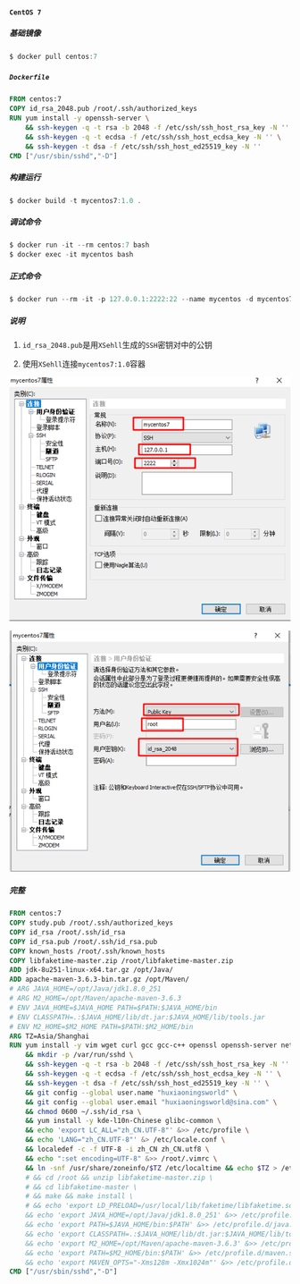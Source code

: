 #### `CentOS 7`

##### 基础镜像

```powershell
$ docker pull centos:7
```

##### `Dockerfile`

```dockerfile
FROM centos:7
COPY id_rsa_2048.pub /root/.ssh/authorized_keys 
RUN yum install -y openssh-server \
	&& ssh-keygen -q -t rsa -b 2048 -f /etc/ssh/ssh_host_rsa_key -N '' \
	&& ssh-keygen -q -t ecdsa -f /etc/ssh/ssh_host_ecdsa_key -N '' \
	&& ssh-keygen -t dsa -f /etc/ssh/ssh_host_ed25519_key -N '' 
CMD ["/usr/sbin/sshd","-D"]
```

##### 构建运行

```powershell
$ docker build -t mycentos7:1.0 .
```



##### 调试命令

```powershell
$ docker run -it --rm centos:7 bash
$ docker exec -it mycentos bash
```

##### 正式命令

```powershell
$ docker run --rm -it -p 127.0.0.1:2222:22 --name mycentos -d mycentos7:1.0
```



##### 说明

1. `id_rsa_2048.pub`是用`XSehll`生成的`SSH`密钥对中的公钥

2. 使用`XSehll`连接`mycentos7:1.0`容器

![image-20210528104325084](https://raw.githubusercontent.com/huxiaoning/img/master/image-20210528104325084.png)

![image-20210528104349463](https://raw.githubusercontent.com/huxiaoning/img/master/image-20210528104349463.png)







##### 完整

```dockerfile
FROM centos:7
COPY study.pub /root/.ssh/authorized_keys
COPY id_rsa /root/.ssh/id_rsa
COPY id_rsa.pub /root/.ssh/id_rsa.pub
COPY known_hosts /root/.ssh/known_hosts
COPY libfaketime-master.zip /root/libfaketime-master.zip
ADD jdk-8u251-linux-x64.tar.gz /opt/Java/
ADD apache-maven-3.6.3-bin.tar.gz /opt/Maven/
# ARG JAVA_HOME=/opt/Java/jdk1.8.0_251
# ARG M2_HOME=/opt/Maven/apache-maven-3.6.3
# ENV JAVA_HOME=$JAVA_HOME PATH=$PATH:$JAVA_HOME/bin
# ENV CLASSPATH=.:$JAVA_HOME/lib/dt.jar:$JAVA_HOME/lib/tools.jar
# ENV M2_HOME=$M2_HOME PATH=$PATH:$M2_HOME/bin
ARG TZ=Asia/Shanghai
RUN yum install -y vim wget curl gcc gcc-c++ openssl openssh-server net-tools telnet-server telnet git unzip make \
	&& mkdir -p /var/run/sshd \
	&& ssh-keygen -q -t rsa -b 2048 -f /etc/ssh/ssh_host_rsa_key -N '' \
	&& ssh-keygen -q -t ecdsa -f /etc/ssh/ssh_host_ecdsa_key -N '' \
	&& ssh-keygen -t dsa -f /etc/ssh/ssh_host_ed25519_key -N '' \
	&& git config --global user.name "huxiaoningsworld" \
	&& git config --global user.email "huxiaoningsworld@sina.com" \
	&& chmod 0600 ~/.ssh/id_rsa \
	&& yum install -y kde-l10n-Chinese glibc-common \
	&& echo 'export LC_ALL="zh_CN.UTF-8"' &>> /etc/profile \
	&& echo 'LANG="zh_CN.UTF-8"' &> /etc/locale.conf \
	&& localedef -c -f UTF-8 -i zh_CN zh_CN.utf8 \
	&& echo ":set encoding=UTF-8" &>> /root/.vimrc \
	&& ln -snf /usr/share/zoneinfo/$TZ /etc/localtime && echo $TZ > /etc/timezone \
	# && cd /root && unzip libfaketime-master.zip \
	# && cd libfaketime-master \
	# && make && make install \
	# && echo 'export LD_PRELOAD=/usr/local/lib/faketime/libfaketime.so.1' &>> /etc/profile.d/faketime.sh \
	&& echo 'export JAVA_HOME=/opt/Java/jdk1.8.0_251' &>> /etc/profile.d/java.sh \
	&& echo 'export PATH=$JAVA_HOME/bin:$PATH' &>> /etc/profile.d/java.sh \
	&& echo 'export CLASSPATH=.:$JAVA_HOME/lib/dt.jar:$JAVA_HOME/lib/tools.jar' &>> /etc/profile.d/java.sh \
	&& echo 'export M2_HOME=/opt/Maven/apache-maven-3.6.3' &>> /etc/profile.d/maven.sh \
	&& echo 'export PATH=$M2_HOME/bin:$PATH' &>> /etc/profile.d/maven.sh \
	&& echo 'export MAVEN_OPTS="-Xms128m -Xmx1024m"' &>> /etc/profile.d/maven.sh
CMD ["/usr/sbin/sshd","-D"]
```

